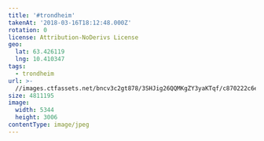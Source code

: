 ```yaml
---
title: '#trondheim'
takenAt: '2018-03-16T18:12:48.000Z'
rotation: 0
license: Attribution-NoDerivs License
geo:
  lat: 63.426119
  lng: 10.410347
tags:
  - trondheim
url: >-
  //images.ctfassets.net/bncv3c2gt878/3SHJig26QQMKgZY3yaKTqf/c870222c6ef51edabbf638c591a2e54c/trondheim_40186511244_o
size: 4811195
image:
  width: 5344
  height: 3006
contentType: image/jpeg
---
```


